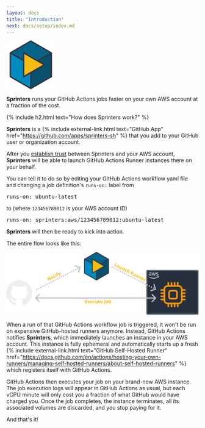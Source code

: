 ```yaml
---
layout: docs
title: "Introduction"
next: docs/setup/index.md
---
```


<img src="/assets/logo/sprinters.svg" width="128px" alt="Sprinters Logo">

**Sprinters** runs your GitHub Actions jobs faster on your own AWS account at a fraction of the cost.

{% include h2.html text="How does Sprinters work?" %}

**Sprinters** is a {% include external-link.html text="GitHub App" href="https://github.com/apps/sprinters-sh" %} that
you add to your GitHub user or organization account.

After you [establish trust](/docs/setup#aws) between Sprinters and your AWS account,
**Sprinters** will be able to launch GitHub Actions Runner instances there on your behalf.

You can tell it to do so by editing your GitHub Actions workflow yaml file and changing a job definition's `runs-on:` label from

<div class="alert alert-info font-monospace p-0 mb-3 position-relative" role="alert">
    <pre class="mb-0 p-2 fs-7">runs-on: ubuntu-latest</pre>
</div>

to (where `123456789012` is your AWS account ID)

<div class="alert alert-info font-monospace p-0 mb-3 position-relative" role="alert">
    <pre class="mb-0 p-2 fs-7">runs-on: <span class="fw-bold fst-italic text-warning">sprinters:aws/123456789012:</span>ubuntu-latest</pre>
</div>

**Sprinters** will then be ready to kick into action.

The entire flow looks like this:

<img src="/assets/overview.svg" alt="How Sprinters Works Diagram">

When a run of that GitHub Actions workflow job is triggered, it won't be run on expensive GitHub-hosted runners anymore.
Instead, GitHub Actions notifies **Sprinters**, which immediately launches an instance in your AWS account.
This instance is fully ephemeral and automatically starts up 
a fresh {% include external-link.html text="GitHub Self-Hosted Runner" href="https://docs.github.com/en/actions/hosting-your-own-runners/managing-self-hosted-runners/about-self-hosted-runners" %} which
registers itself with GitHub Actions.

GitHub Actions then executes your job on your brand-new AWS instance. The job execution logs will appear in GitHub Actions
as usual, but each vCPU minute will only cost you a fraction of what GitHub would have charged you. Once the job
completes, the instance terminates, all its associated volumes are discarded, and you stop paying for it.

And that's it!
